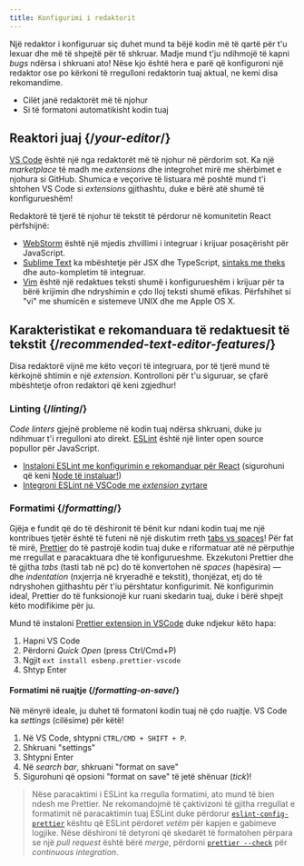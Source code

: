 ```yaml
---
title: Konfigurimi i redaktorit
---
```


<Intro>

Një redaktor i konfiguruar siç duhet mund ta bëjë kodin më të qartë për t'u lexuar dhe më të shpejtë për të shkruar. Madje mund t'ju ndihmojë të kapni *bugs* ndërsa i shkruani ato! Nëse kjo është hera e parë që konfiguroni një redaktor ose po kërkoni të rregulloni redaktorin tuaj aktual, ne kemi disa rekomandime.

</Intro>

<YouWillLearn>

* Cilët janë redaktorët më të njohur
* Si të formatoni automatikisht kodin tuaj

</YouWillLearn>

## Reaktori juaj {/*your-editor*/}

[VS Code](https://code.visualstudio.com/) është një nga redaktorët më të njohur në përdorim sot. Ka një *marketplace* të madh me *extensions* dhe integrohet mirë me shërbimet e njohura si GitHub. Shumica e veçorive të listuara më poshtë mund t'i shtohen VS Code si *extensions* gjithashtu, duke e bërë atë shumë të konfigurueshëm!

Redaktorë të tjerë të njohur të tekstit të përdorur në komunitetin React përfshijnë:

* [WebStorm](https://www.jetbrains.com/webstorm/) është një mjedis zhvillimi i integruar i krijuar posaçërisht për JavaScript.
* [Sublime Text](https://www.sublimetext.com/) ka mbështetje për JSX dhe TypeScript, [sintaks me theks](https://stackoverflow.com/a/70960574/458193) dhe auto-kompletim të integruar.
* [Vim](https://www.vim.org/) është një redaktues teksti shumë i konfigurueshëm i krijuar për ta bërë krijimin dhe ndryshimin e çdo lloj teksti shumë efikas. Përfshihet si "vi" me shumicën e sistemeve UNIX dhe me Apple OS X.

## Karakteristikat e rekomanduara të redaktuesit të tekstit {/*recommended-text-editor-features*/}

Disa redaktorë vijnë me këto veçori të integruara, por të tjerë mund të kërkojnë shtimin e një *extension*. Kontrolloni për t'u siguruar, se çfarë mbështetje ofron redaktori që keni zgjedhur!

### Linting {/*linting*/}

*Code linters* gjejnë probleme në kodin tuaj ndërsa shkruani, duke ju ndihmuar t'i rregulloni ato direkt. [ESLint](https://eslint.org/) është një linter open source popullor për JavaScript.

* [Instaloni ESLint me konfigurimin e rekomanduar për React](https://www.npmjs.com/package/eslint-config-react-app) (sigurohuni që keni [Node të instaluar!](https://nodejs.org/en/download/current/))
* [Integroni ESLint në VSCode me *extension* zyrtare](https://marketplace.visualstudio.com/items?itemName=dbaeumer.vscode-eslint)

### Formatimi {/*formatting*/}

Gjëja e fundit që do të dëshironit të bënit kur ndani kodin tuaj me një kontribues tjetër është të futeni në një diskutim rreth [tabs vs spaces](https://www.google.com/search?q=tabs+vs+spaces)! Për fat të mirë, [Prettier](https://prettier.io/) do të pastrojë kodin tuaj duke e riformatuar atë në përputhje me rregullat e paracaktuara dhe të konfigurueshme. Ekzekutoni Prettier dhe të gjitha *tabs* (tasti tab në pc)  do të konvertohen në *spaces* (hapësira) — dhe *indentation* (nxjerrja në kryeradhë e tekstit), thonjëzat, etj do të ndryshohen gjithashtu për t'iu përshtatur konfigurimit. Në konfigurimin ideal, Prettier do të funksionojë kur ruani skedarin tuaj, duke i bërë shpejt këto modifikime për ju.

Mund të instaloni [Prettier extension in VSCode](https://marketplace.visualstudio.com/items?itemName=esbenp.prettier-vscode) duke ndjekur këto hapa:

1. Hapni VS Code
2. Përdorni *Quick Open* (press Ctrl/Cmd+P)
3. Ngjit `ext install esbenp.prettier-vscode`
4. Shtyp Enter

#### Formatimi në ruajtje {/*formatting-on-save*/}

Në mënyrë ideale, ju duhet të formatoni kodin tuaj në çdo ruajtje. VS Code ka *settings* (cilësime) për këtë!

1. Në VS Code, shtypni `CTRL/CMD + SHIFT + P`.
2. Shkruani "settings"
3. Shtypni Enter
4. Në *search bar*, shkruani "format on save"
5. Sigurohuni që opsioni "format on save" të jetë shënuar (*tick*)!

> Nëse paracaktimi i ESLint ka rregulla formatimi, ato mund të bien ndesh me Prettier. Ne rekomandojmë të çaktivizoni të gjitha rregullat e formatimit në paracaktimin tuaj ESLint duke përdorur [`eslint-config-prettier`](https://github.com/prettier/eslint-config-prettier) kështu që ESLint përdoret *vetëm* për kapjen e gabimeve logjike. Nëse dëshironi të detyroni që skedarët të formatohen përpara se një *pull request* është bërë *merge*, përdorni [`prettier --check`](https://prettier.io/docs/en/cli.html#--check) për *continuous integration*.
